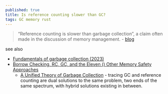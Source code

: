 ```yaml
---
published: true
title: Is reference counting slower than GC?
tags: GC memory rust
---
```

> “Reference counting is slower than garbage collection”, a claim often made in the discussion of memory management. - [blog](https://mortoray.com/2016/05/24/is-reference-counting-slower-than-gc/)

see also
- [	Fundamentals of garbage collection (2023) ](https://news.ycombinator.com/item?id=44505121)
- [Borrow Checking, RC, GC, and the Eleven () Other Memory Safety Approaches ](https://news.ycombinator.com/item?id=40146615)
	- [A Unified Theory of Garbage Collection](https://courses.cs.washington.edu/courses/cse590p/05au/p50-bacon.pdf) - tracing GC and reference counting are dual solutions to the same problem, two ends of the same spectrum, with hybrid solutions existing in between.
